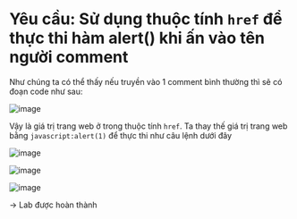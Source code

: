 # Yêu cầu: Sử dụng thuộc tính `href` để thực thi hàm alert() khi ấn vào tên người comment

Như chúng ta có thể thấy nếu truyền vào 1 comment bình thường thì sẽ có đoạn code như sau:

![image](https://user-images.githubusercontent.com/72268643/150627633-be475740-db8a-4fe6-bf12-e2c7207caa8c.png)

Vậy là giá trị trang web ở trong thuộc tính `href`. Ta thay thế giá trị trang web bằng `javascript:alert(1)` để thực thi như câu lệnh dưới đây

![image](https://user-images.githubusercontent.com/72268643/150627685-ce8c47ce-f54e-4fcd-955f-b33cfa9c4e8d.png)

![image](https://user-images.githubusercontent.com/72268643/150627707-3598f66a-b637-4090-a828-3b186cb4bff7.png)

![image](https://user-images.githubusercontent.com/72268643/150627713-43ca2608-40b6-4fa6-bd9b-8469c4546451.png)

-> Lab được hoàn thành
